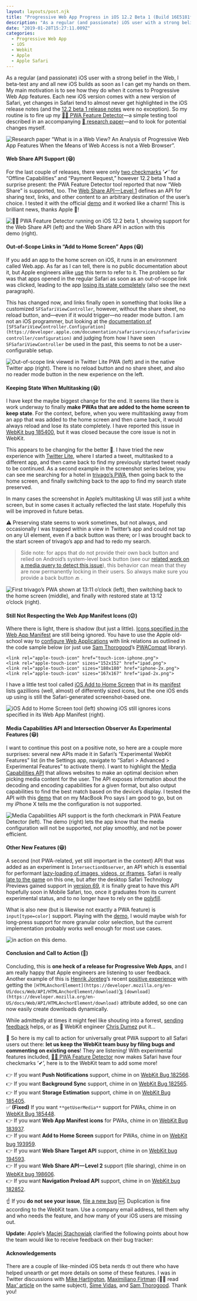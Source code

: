 ```yaml
---
layout: layouts/post.njk
title: "Progressive Web App Progress in iOS 12.2 Beta 1 (Build 16E5181f)"
description: "As a regular (and passionate) iOS user with a strong belief in the Web, I beta-test any and all new iOS builds as soon as I can get my hands on them. My main motivation is to see how they do when it…"
date: "2019-01-28T15:27:11.009Z"
categories: 
  - Progressive Web App
  - iOS
  - Webkit
  - Apple
  - Apple Safari
---
```


As a regular (and passionate) iOS user with a strong belief in the Web, I beta-test any and all new iOS builds as soon as I can get my hands on them. My main motivation is to see how they do when it comes to Progressive Web App features. Each new iOS version comes with a new version of Safari, yet changes in Safari tend to almost never get highlighted in the iOS release notes (and the [12.2 beta 1 release notes](https://developer.apple.com/documentation/ios_release_notes/ios_12_2_beta_release_notes) were no exception). So my routine is to fire up my [🕵️‍♂️ PWA Feature Detector](https://tomayac.github.io/pwa-feature-detector/)—a simple testing tool described in an accompanying [📄 research paper](https://ai.google/research/pubs/pub46739)—and to look for potential changes myself.

![[Research paper](https://ai.google/research/pubs/pub46739) “What is in a Web View? An Analysis of Progressive Web App Features When the Means of Web Access is not a Web Browser”.](/images/asset-1.png)

#### Web Share API Support (😃)

For the last couple of releases, there were only [two checkmarks](https://twitter.com/tomayac/status/1003910651151085568) ‘✔’ for “Offline Capabilities” and “Payment Request,” however 12.2 beta 1 had a surprise present: the PWA Feature Detector tool reported that now “Web Share” is supported, too. The [Web Share API — Level 1](https://wicg.github.io/web-share/) defines an API for sharing text, links, and other content to an arbitrary destination of the user’s choice. I tested it with the official [demo](https://wicg.github.io/web-share/demos/share.html) and it worked like a charm! This is brilliant news, thanks Apple 🎉!

![[🕵️‍♂️ PWA Feature Detector](https://tomayac.github.io/pwa-feature-detector/) running on iOS 12.2 beta 1, showing support for the Web Share API (left) and the Web Share API in action with this [demo](https://wicg.github.io/web-share/demos/share.html) (right).](/images/asset-2.png)

#### Out-of-Scope Links in “Add to Home Screen” Apps (😃)

If you add an app to the home screen on iOS, it runs in an environment called Web.app. As far as I can tell, there is no public documentation about it, but Apple engineers alike [use](https://bugs.webkit.org/show_bug.cgi?id=183800#c2) this term to refer to it. The problem so far was that apps opened in the regular Safari as soon as an out-of-scope link was clicked, leading to the app [losing its state completely](https://bugs.webkit.org/show_bug.cgi?id=185400) (also see the next paragraph).

This has changed now, and links finally open in something that looks like a customized `SFSafariViewController`, however, without the share sheet, no reload button, and—even if it would trigger—no reader mode button. I am not an iOS programmer, but looking at the [documentation of](https://developer.apple.com/documentation/safariservices/sfsafariviewcontroller/configuration) `[SFSafariViewController.Configuration](https://developer.apple.com/documentation/safariservices/sfsafariviewcontroller/configuration)` and judging from how I have seen `SFSafariViewController` be used in the past, this seems to not be a user-configurable setup.

![Out-of-scope link viewed in _Twitter Lite PWA (left) and_ in the native Twitter app (right). There is no reload button and no share sheet, and also no reader mode button in the new experience on the left.](/images/asset-3.jpeg)

#### Keeping State When Multitasking (😃)

I have kept the maybe biggest change for the end. It seems like there is work underway to finally **make PWAs that are added to the home screen to keep state**. For the context, before, when you were multitasking away from an app that was added to the home screen and then came back, it would always reload and lose its state completely. I have reported this issue in [WebKit bug 185400](https://bugs.webkit.org/show_bug.cgi?id=185400), but it was closed because the core issue is not in WebKit.

This appears to be changing for the better 🎊. I have tried the new experience with [Twitter Lite](https://mobile.twitter.com/), where I started a tweet, multitasked to a different app, and then came back to find my previously started tweet ready to be continued. As a second example in the screenshot series below, you can see me searching for a hotel in [trivago’s PWA](https://trivago.com/), then going back to the home screen, and finally switching back to the app to find my search state preserved.

In many cases the screenshot in Apple’s multitasking UI was still just a white screen, but in some cases it actually reflected the last state. Hopefully this will be improved in future betas.

⚠️ Preserving state seems to work sometimes, but not always, and occasionally I was trapped within a view in Twitter’s app and could not tap on any UI element, even if a back button was there; or I was brought back to the start screen of trivago’s app and had to redo my search.

> Side note: for apps that do not provide their own back button and relied on Android’s system-level back button (see our [related work on a media query to detect this issue](https://github.com/w3c/manifest/issues/693)), this behavior can mean that they are now permanently locking in their users. So always make sure you provide a back button 🔙 .

![First trivago’s PWA shown at 13:11 o’clock (left), then switching back to the home screen (middle), and finally with restored state at 13:12 o’clock (right).](/images/asset-4.jpeg)

#### Still Not Respecting the Web App Manifest Icons (😕)

Where there is light, there is shadow (but just a little). [Icons specified in the Web App Manifest](https://developer.mozilla.org/en-US/docs/Web/Manifest#icons) are still being ignored. You have to use the Apple old-school way to [configure Web Applications](https://developer.apple.com/library/archive/documentation/AppleApplications/Reference/SafariWebContent/ConfiguringWebApplications/ConfiguringWebApplications.html) with link relations as outlined in the code sample below (or just use [Sam Thorogood](https://medium.com/@samthor)’s [PWACompat](https://github.com/GoogleChromeLabs/pwacompat) library).

```
<link rel="apple-touch-icon" href="touch-icon-iphone.png">
<link rel="apple-touch-icon" sizes="152x152" href="ipad.png">
<link rel="apple-touch-icon" sizes="180x180" href="iphone-2x.png">
<link rel="apple-touch-icon" sizes="167x167" href="ipad-2x.png">
```

I have a little test tool called [iOS Add to Home Screen](https://ios-a2hs-demo.glitch.me/) that in its [manifest](https://ios-a2hs-demo.glitch.me/manifest.webmanifest) lists gazillions (well, almost) of differently sized icons, but the one iOS ends up using is still the Safari-generated screenshot-based one.

![[iOS Add to Home Screen](https://ios-a2hs-demo.glitch.me/) tool (left) showing iOS still ignores icons specified in [its Web App Manifest](https://ios-a2hs-demo.glitch.me/manifest.webmanifest) (right).](/images/asset-5.png)

#### Media Capabilities API and Intersection Observer As Experimental Features (😃)

I want to continue this post on a positive note, so here are a couple more surprises: several new APIs made it in Safari’s “Experimental WebKit Features” list (in the Settings app, navigate to “Safari > Advanced > Experimental Features” to activate them). I want to highlight the [Media Capabilities API](https://wicg.github.io/media-capabilities/) that allows websites to make an optimal decision when picking media content for the user. The API exposes information about the decoding and encoding capabilities for a given format, but also output capabilities to find the best match based on the device’s display. I tested the API with this [demo](https://googlechrome.github.io/samples/media-capabilities/decoding-info.html) that on my MacBook Pro says I am good to go, but on my iPhone X tells me the configuration is not supported.

![Media Capabilities API support is the forth checkmark in [PWA Feature Detector](https://tomayac.github.io/pwa-feature-detector/) (left). The [demo](https://googlechrome.github.io/samples/media-capabilities/decoding-info.html) (right) lets the app know that the media configuration will not be supported, not play smoothly, and not be power efficient.](/images/asset-6.jpeg)

#### Other New Features (😃)

A second (not PWA-related, yet still important in the context) API that was added as an experiment is `IntersectionObserver`, an API which is essential for performant [lazy-loading of images, videos, or iframes](https://developers.google.com/web/fundamentals/performance/lazy-loading-guidance/images-and-video/). Safari is really [late to the game](https://caniuse.com/#feat=intersectionobserver) on this one, but after the desktop Safari Technology Previews gained support in [version 69](https://webkit.org/blog/8479/release-notes-for-safari-technology-preview-69/), it is finally great to have this API hopefully soon in Mobile Safari, too, once it graduates from its current experimental status, and to no longer have to rely on the [polyfill](https://github.com/w3c/IntersectionObserver/tree/master/polyfill).

What is also new (but is likewise not exactly a PWA feature) is `input[type=color]` support. Playing with the [demo](https://developer.mozilla.org/en-US/docs/Web/HTML/Element/input/color), I would maybe wish for long-press support for more granular color selection, but the current implementation probably works well enough for most use cases.

![<input type=”color”> in action on this [demo](https://developer.mozilla.org/en-US/docs/Web/HTML/Element/input/color).](/images/asset-7.png)

#### Conclusion and Call to Action (🎉)

Concluding, this is **one heck of a release for Progressive Web Apps**, and I am really happy that Apple engineers are listening to user feedback. Another example of this is [Henrik Joreteg](https://medium.com/@henrikjoreteg)’s recent [positive experience](https://twitter.com/HenrikJoreteg/status/1089059979670089729) with getting the `[HTMLAnchorElement](https://developer.mozilla.org/en-US/docs/Web/API/HTMLAnchorElement/download)`[’s](https://developer.mozilla.org/en-US/docs/Web/API/HTMLAnchorElement/download) `[download](https://developer.mozilla.org/en-US/docs/Web/API/HTMLAnchorElement/download)` attribute added, so one can now easily create downloads dynamically.

While admittedly at times it might feel like shouting into a forrest, [sending feedback](https://webkit.org/reporting-bugs/) helps, or as  WebKit engineer [Chris Dumez](https://twitter.com/chris_dumez) put it…



📢 So here is my call to action for universally great PWA support to all Safari users out there: **let us keep the WebKit team busy by filing bugs and commenting on existing ones**! They are listening! With experimental features included, [🕵️‍♂️ PWA Feature Detector](https://tomayac.github.io/pwa-feature-detector/) now makes Safari have four checkmarks ‘✔’, here is to the WebKit team to add some more!

👉 If you want **Push Notifications** support, chime in on [WebKit Bug 182566](https://bugs.webkit.org/show_bug.cgi?id=182566).  
👉 If you want **Background Sync** support, chime in on [WebKit Bug 182565](https://bugs.webkit.org/show_bug.cgi?id=182565).  
👉 If you want **Storage Estimation** support, chime in on [WebKit Bug 185405](https://bugs.webkit.org/show_bug.cgi?id=185405).  
✅ **(Fixed)** If you want `**getUserMedia**` support for PWAs, chime in on [WebKit Bug 185448](https://bugs.webkit.org/show_bug.cgi?id=185448).  
👉 If you want **Web App Manifest icons** for PWAs, chime in on [WebKit Bug 183937](https://bugs.webkit.org/show_bug.cgi?id=183937).  
👉 If you want **Add to Home Screen** support for PWAs, chime in on [WebKit bug 193959](https://bugs.webkit.org/show_bug.cgi?id=193959).  
👉 If you want **Web Share Target API** support, chime in on [WebKit bug 194593](https://bugs.webkit.org/show_bug.cgi?id=194593).  
👉 If you want **Web Share API — Level 2** support (file sharing), chime in on [WebKit bug 198606](https://bugs.webkit.org/show_bug.cgi?id=198606).  
👉 If you want **Navigation Preload API** support, chime in on [WebKit bug 182852](https://bugs.webkit.org/show_bug.cgi?id=182852).

☝️ If you **do not see your issue**, [file a new bug](https://webkit.org/new-bug) 🆕. Duplication is fine according to the WebKit team. Use a company email address, tell them why and who needs the feature, and how many of your iOS users are missing out.

**Update:** Apple’s [Maciej Stachowiak](https://twitter.com/othermaciej) clarified the following points about how the team would like to receive feedback on their bug tracker:



#### Acknowledgements

There are a couple of like-minded iOS beta nerds 🤓 out there who have helped unearth or get more details on some of these features. I was in Twitter discussions with [Mike Hartington](https://twitter.com/mhartington), [Maximiliano Firtman](https://twitter.com/firt) (🙋‍♂️ read [Max’ article](https://medium.com/@firt/pwas-on-ios-12-2-beta-the-good-the-bad-and-the-not-sure-yet-if-good-a37b6fa6afbf) on the same subject), [Šime Vidas](https://twitter.com/simevidas), and [Sam Thorogood](https://twitter.com/samthor). Thank you!
